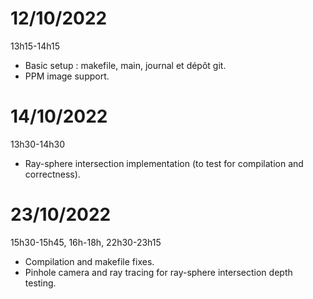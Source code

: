 # 12/10/2022
13h15-14h15

- Basic setup : makefile, main, journal et dépôt git.
- PPM image support.

# 14/10/2022
13h30-14h30

- Ray-sphere intersection implementation (to test for compilation and correctness).

# 23/10/2022
15h30-15h45, 16h-18h, 22h30-23h15

- Compilation and makefile fixes.
- Pinhole camera and ray tracing for ray-sphere intersection depth testing.
